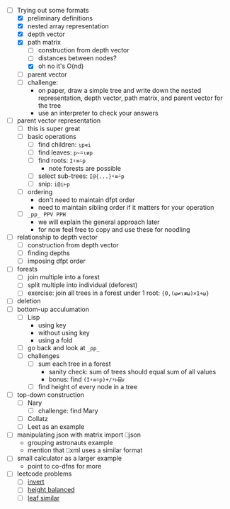 - [ ] Trying out some formats
    - [x] preliminary definitions
    - [x] nested array representation
    - [x] depth vector
    - [x] path matrix
        - [ ] construction from depth vector
        - [ ] distances between nodes?
        - [x] oh no it's O(nd)
    - [ ] parent vector
    - [ ] challenge:
        - on paper, draw a simple tree and write down the nested representation, depth vector, path matrix, and parent vector for the tree
        - use an interpreter to check your answers
- [ ] parent vector representation
    - [ ] this is super great
    - [ ] basic operations
        - [ ] find children:    `⍸p∊i`
        - [ ] find leaves:      `p~⍨⍳≢p`
        - [ ] find roots:       `I⍣≡⍨p`
            - note forests are possible
        - [ ] select sub-trees: `I@{...}⍣≡⍨p`
        - [ ] snip:             `i@i⊢p`
    - [ ] ordering
        - don't need to maintain dfpt order
        - need to maintain sibling order if it matters for your operation
    - [ ] `_pp_ PPV PPH`
        - we will explain the general approach later
        - for now feel free to copy and use these for noodling
- [ ] relationship to depth vector
    - [ ] construction from depth vector
    - [ ] finding depths
    - [ ] imposing dfpt order
- [ ] forests
    - [ ] join multiple into a forest
    - [ ] split multiple into individual (deforest)
    - [ ] exercise: join all trees in a forest under 1 root: `{0,(⍵≠⍳≢⍵)×1+⍵}`
- [ ] deletion
- [ ] bottom-up acculumation
    - [ ] Lisp
        - using key
        - without using key
        - using a fold
    - [ ] go back and look at `_pp_`
    - [ ] challenges
        - [ ] sum each tree in a forest
            - sanity check: sum of trees should equal sum of all values
            - bonus: find `(I⍣≡⍨p)+/⍤⊢⌸v`
        - [ ] find height of every node in a tree
- [ ] top-down construction
    - [ ] Nary
        - [ ] challenge: find Mary
    - [ ] Collatz
    - [ ] Leet as an example
- [ ] manipulating json with matrix import ⎕json
    - grouping astronauts example
    - mention that ⎕xml uses a similar format
- [ ] small calculator as a larger example
    - point to co-dfns for more
- [ ] leetcode problems
    - [ ] [invert](https://leetcode.com/problems/invert-binary-tree/)
    - [ ] [height balanced](https://leetcode.com/problems/balanced-binary-tree/)
    - [ ] [leaf similar](https://leetcode.com/problems/leaf-similar-trees/)

